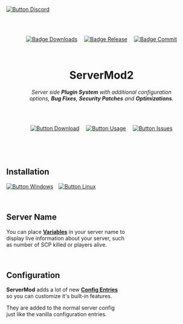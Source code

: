 
[![Button Discord]][Discord]

<br>
<br>

<div align = center>

[![Badge Downloads]][Releases]   
[![Badge Release]][Releases]   
[![Badge Commit]][Commits]

<br>

# ServerMod2  

*Server side **Plugin System** with additional configuration* <br>
*options, **Bug Fixes**, **Security Patches** and **Optimizations**.*

<br>
<br>

[![Button Download]][Release]   
[![Button Usage]][Wiki]   
[![Button Issues]][Issues]

</div>

<br>
<br>
<br>

## Installation

[![Button Windows]][Windows]   [![Button Linux]][Linux]

<br>

## Server Name

You can place **[Variables]** in your server name to <br>
display live information about your server, such <br>
as number of SCP killed or players alive.

<br>

## Configuration

**ServerMod** adds a lot of new **[Config Entries]** <br>
so you can customize it's built-in features.

They are added to the normal server config <br>
just like the vanilla configuration entries.

<br>


<!----------------------------------------------------------------------------->

[Config Entries]: https://GitHub.com/ServerMod/Smod2/wiki/Config-additions
[Variables]: https://GitHub.com/ServerMod/Smod2/wiki/Server-Name-Variables
[Releases]: https://GitHub.com/ServerMod/Smod2/releases
[Windows]: https://GitHub.com/ServerMod/Smod2/wiki/ServerMod-Installation-(Windows)
[Release]: https://GitHub.com/ServerMod/Smod2/releases/latest
[Commits]: https://GitHub.com/ServerMod/Smod2/commit
[Issues]: https://GitHub.com/ServerMod/Smod2/issues
[Linux]: https://GitHub.com/ServerMod/Smod2/wiki/ServerMod-Installation-(Linux)
[Wiki]: https://GitHub.com/ServerMod/Smod2/wiki

[Discord]: https://discord.gg/8nvmMTr 'ServeMod2 Discord Server'


<!---------------------------------[ Badges ]---------------------------------->

[Badge Downloads]: https://img.shields.io/github/downloads/ServerMod/Smod2/total.svg?style=flat&logoColor=white&logo=DocuSign&color=EF2D5E
[Badge Release]: https://img.shields.io/github/release/ServerMod/Smod2.svg?style=flat&logoColor=white&logo=AzureArtifacts&color=04ACE6
[Badge Commit]: https://img.shields.io/github/last-commit/ServerMod/Smod2?style=flat&color=68A51C&logoColor=white&logo=GitHub


<!--------------------------------[ Buttons ]---------------------------------->

[Button Download]: https://img.shields.io/badge/Download-EF2D5E?style=for-the-badge&logoColor=white&logo=DocuSign
[Button Windows]: https://img.shields.io/badge/Windows-0078D6?style=for-the-badge&logoColor=white&logo=Windows
[Button Discord]: https://img.shields.io/discord/430468637183442945.svg?label=&style=for-the-badge&logoColor=white&logo=Discord&color=5865F2
[Button Issues]: https://img.shields.io/badge/Report_Problem-68A51C?style=for-the-badge&logoColor=white&logo=AskUbuntu
[Button Usage]: https://img.shields.io/badge/Usage-04ACE6?style=for-the-badge&logoColor=white&logo=GitBook
[Button Linux]: https://img.shields.io/badge/Linux-10B981?style=for-the-badge&logoColor=white&logo=Linux
